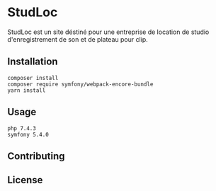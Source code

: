 # StudLoc

StudLoc est un site déstiné pour une entreprise de location de studio d'enregistrement de son et de plateau pour clip.

## Installation

    composer install
    composer require symfony/webpack-encore-bundle
    yarn install

## Usage

    php 7.4.3
    symfony 5.4.0

## Contributing

## License
